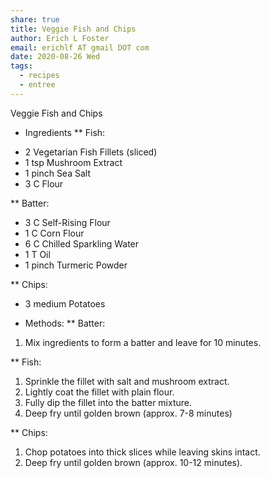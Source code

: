 ```yaml
---
share: true
title: Veggie Fish and Chips
author: Erich L Foster
email: erichlf AT gmail DOT com
date: 2020-08-26 Wed
tags:
  - recipes
  - entree
---
```


Veggie Fish and Chips
* Ingredients
** Fish:
- 2 Vegetarian Fish Fillets (sliced)
- 1 tsp Mushroom Extract
- 1 pinch Sea Salt
- 3 C Flour

** Batter:
- 3 C Self-Rising Flour
- 1 C Corn Flour
- 6 C Chilled Sparkling Water
- 1 T Oil
- 1 pinch Turmeric Powder

** Chips:
- 3 medium Potatoes

* Methods:
** Batter:
1. Mix ingredients to form a batter and leave for 10 minutes.

** Fish:
1. Sprinkle the fillet with salt and mushroom extract.
3. Lightly coat the fillet with plain flour.
4. Fully dip the fillet into the batter mixture.
5. Deep fry until golden brown (approx. 7-8 minutes)

** Chips:
1. Chop potatoes into thick slices while leaving skins intact.
2. Deep fry until golden brown (approx. 10-12 minutes).
